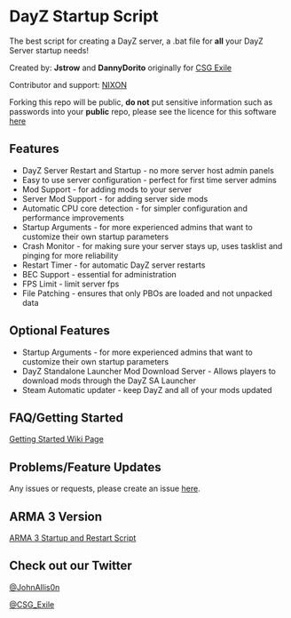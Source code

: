 # DayZ Startup Script

The best script for creating a DayZ server, a .bat file for **all** your DayZ Server startup needs!

Created by: **Jstrow** and **DannyDorito** originally for [CSG Exile](https://csgcommunity.com)

Contributor and support: [NIXON](https://github.com/niklashenrixon)

Forking this repo will be public, **do not** put sensitive information such as passwords into your **public** repo, please see the licence for this software [here](https://github.com/DannyDorito/DayZ-Startup-and-Restart-Script/blob/master/LICENSE)

## Features

* DayZ Server Restart and Startup - no more server host admin panels
* Easy to use server configuration - perfect for first time server admins
* Mod Support - for adding mods to your server
* Server Mod Support - for adding server side mods
* Automatic CPU core detection - for simpler configuration and performance improvements
* Startup Arguments - for more experienced admins that want to customize their own startup parameters
* Crash Monitor - for making sure your server stays up, uses tasklist and pinging for more reliability
* Restart Timer - for automatic DayZ server restarts
* BEC Support - essential for administration
* FPS Limit - limit server fps
* File Patching - ensures that only PBOs are loaded and not unpacked data

## Optional Features
* Startup Arguments - for more experienced admins that want to customize their own startup parameters
* DayZ Standalone Launcher Mod Download Server - Allows players to download mods through the DayZ SA Launcher
* Steam Automatic updater - keep DayZ and all of your mods updated

## FAQ/Getting Started

[Getting Started Wiki Page](https://github.com/DannyDorito/DayZ-Startup-and-Restart-Script/wiki/Getting-Started)

## Problems/Feature Updates

Any issues or requests, please create an issue [here](https://github.com/DannyDorito/DayZ-Startup-and-Restart-Script/issues).

## ARMA 3 Version

[ARMA 3 Startup and Restart Script](https://github.com/DannyDorito/ARMA-3-Startup-and-Restart-Script)

## Check out our Twitter

[@JohnAllis0n](https://twitter.com/JohnAllis0n)

[@CSG_Exile](https://twitter.com/CSG_Exile)
